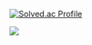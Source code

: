 [![Solved.ac Profile](http://mazassumnida.wtf/api/v2/generate_badge?boj=jemilykoo)](https://solved.ac/jemilykoo/)

![](https://img.shields.io/badge/Java-007396?style=flat&logo=OpenJDK&logoColor=white")
